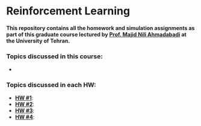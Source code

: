 # Reinforcement Learning

#### This repository contains all the homework and simulation assignments as part of this graduate course lectured by [Prof. Majid Nili Ahmadabadi](https://scholar.google.com/citations?user=QlwWxmoAAAAJ&hl=en) at the University of Tehran.

### Topics discussed in this course: 
* 


### Topics discussed in each HW:
* **[HW #1](https://github.com/fnoorzad/Reinforcement-Learning/blob/2d1cc227cc9ae0fd314932f44da8410e22d4fcbf/HW/1)**:
* **[HW #2](https://github.com/fnoorzad/Reinforcement-Learning/blob/2d1cc227cc9ae0fd314932f44da8410e22d4fcbf/HW/2)**:
* **[HW #3](https://github.com/fnoorzad/Reinforcement-Learning/blob/2d1cc227cc9ae0fd314932f44da8410e22d4fcbf/HW/2)**:
* **[HW #4](https://github.com/fnoorzad/Reinforcement-Learning/blob/2d1cc227cc9ae0fd314932f44da8410e22d4fcbf/HW/2)**:
